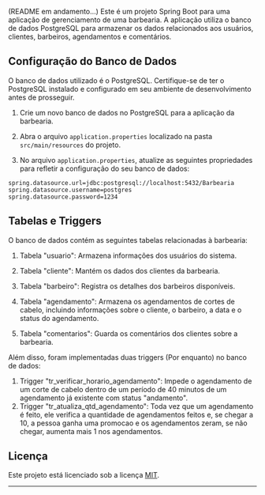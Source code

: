(README em andamento...)
Este é um projeto Spring Boot para uma aplicação de gerenciamento de uma barbearia. A aplicação utiliza o banco de dados PostgreSQL para armazenar os dados relacionados aos usuários, clientes, barbeiros, agendamentos e comentários.

## Configuração do Banco de Dados

O banco de dados utilizado é o PostgreSQL. Certifique-se de ter o PostgreSQL instalado e configurado em seu ambiente de desenvolvimento antes de prosseguir.

1. Crie um novo banco de dados no PostgreSQL para a aplicação da barbearia.

2. Abra o arquivo `application.properties` localizado na pasta `src/main/resources` do projeto.

3. No arquivo `application.properties`, atualize as seguintes propriedades para refletir a configuração do seu banco de dados:

```properties
spring.datasource.url=jdbc:postgresql://localhost:5432/Barbearia
spring.datasource.username=postgres
spring.datasource.password=1234
```

## Tabelas e Triggers

O banco de dados contém as seguintes tabelas relacionadas à barbearia:

1. Tabela "usuario": Armazena informações dos usuários do sistema.

2. Tabela "cliente": Mantém os dados dos clientes da barbearia.

3. Tabela "barbeiro": Registra os detalhes dos barbeiros disponíveis.

4. Tabela "agendamento": Armazena os agendamentos de cortes de cabelo, incluindo informações sobre o cliente, o barbeiro, a data e o status do agendamento.

5. Tabela "comentarios": Guarda os comentários dos clientes sobre a barbearia.

Além disso, foram implementadas duas triggers (Por enquanto) no banco de dados:

1. Trigger "tr_verificar_horario_agendamento": Impede o agendamento de um corte de cabelo dentro de um período de 40 minutos de um agendamento já existente com status "andamento".
2. Trigger "tr_atualiza_qtd_agendamento": Toda vez que um agendamento é feito, ele verifica a quantidade de agendamentos feitos e, se chegar a 10, a pessoa ganha uma promocao e os agendamentos zeram, se não chegar, aumenta mais 1 nos agendamentos.

## Licença

Este projeto está licenciado sob a licença [MIT](LICENSE).

---
